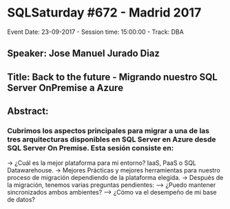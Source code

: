 # SQLSaturday #672 - Madrid 2017
Event Date: 23-09-2017 - Session time: 15:00:00 - Track: DBA
## Speaker: Jose Manuel Jurado Diaz
## Title: Back to the future - Migrando nuestro SQL Server OnPremise a Azure
## Abstract:
### Cubrimos los aspectos principales para migrar a una de las tres arquitecturas disponibles en SQL Server en Azure desde SQL Server On Premise. Esta sesión consiste en:
-> ¿Cuál es la mejor plataforma para mi entorno? IaaS, PaaS o SQL Datawarehouse.
-> Mejores Prácticas y mejores herramientas para nuestro proceso de migración dependiendo de la plataforma elegida.
-> Después de la migración, tenemos varias preguntas pendientes:
--> ¿Puedo mantener sincronizados ambos ambientes?
--> ¿Cómo va el desempeño de mi base de datos?

